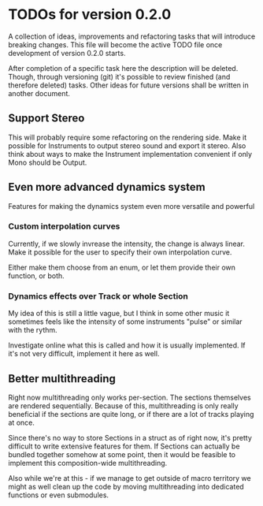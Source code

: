 # TODOs for version 0.2.0

A collection of ideas, improvements and refactoring tasks that will introduce
breaking changes. This file will become the active TODO file once development
of version 0.2.0 starts.

After completion of a specific task here the description will be deleted.
Though, through versioning (git) it's possible to review finished (and therefore
deleted) tasks. Other ideas for future versions shall be written in another
document.

## Support Stereo

This will probably require some refactoring on the rendering side. Make it
possible for Instruments to output stereo sound and export it stereo. Also think
about ways to make the Instrument implementation convenient if only Mono should
be Output.

## Even more advanced dynamics system

Features for making the dynamics system even more versatile and powerful

### Custom interpolation curves

Currently, if we slowly invrease the intensity, the change is always linear.
Make it possible for the user to specify their own interpolation curve.

Either make them choose from an enum, or let them provide their own function,
or both.

### Dynamics effects over Track or whole Section

My idea of this is still a little vague, but I think in some other music it
sometimes feels like the intensity of some instruments "pulse" or similar with
the rythm.

Investigate online what this is called and how it is usually implemented. If
it's not very difficult, implement it here as well.

## Better multithreading

Right now multithreading only works per-section. The sections themselves are
rendered sequentially. Because of this, multithreading is only really beneficial
if the sections are quite long, or if there are a lot of tracks playing at once.

Since there's no way to store Sections in a struct as of right now, it's pretty
difficult to write extensive features for them. If Sections can actually be
bundled together somehow at some point, then it would be feasible to implement
this composition-wide multithreading.

Also while we're at this - if we manage to get outside of macro territory we
might as well clean up the code by moving multithreading into dedicated
functions or even submodules.
